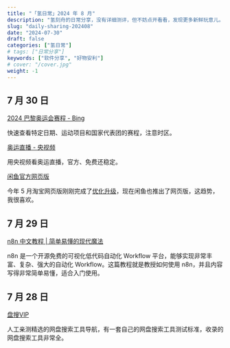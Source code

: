 ```yaml
---
title: "「氢日常」2024 年 8 月"
description: "氢刻舟的日常分享，没有详细测评，但不妨点开看看，发现更多新鲜玩意儿。"
slug: "daily-sharing-202408"
date: "2024-07-30"
draft: false
categories: ["氢日常"]
# tags: ["日常分享"]
keywords: ["软件分享", "好物安利"]
# cover: "/cover.jpg"
weight: -1
---
```


## 7 月 30 日

[2024 巴黎奥运会赛程 - Bing](https://cn.bing.com/sportsdetails?q=2024%E5%B9%B4%E5%B7%B4%E9%BB%8E%E5%A5%A5%E8%BF%90%E4%BC%9A&sport=Olympics&TimezoneId=China%20Standard%20Time&intent=Schedule&date=2024-07-30&isolympics=True&segment=sports&isl2=true&form=ARENL1&)

快速查看特定日期、运动项目和国家代表团的赛程，注意时区。

[奥运直播 - 央视频](https://sports.cctv.com/Paris2024/index.shtml)

用央视频看奥运直播，官方、免费还稳定。

[闲鱼官方网页版](https://www.goofish.com/)

今年 5 月淘宝网页版刚刚完成了[优化升级](https://jianghu.taobao.com/detail/10328201)，现在闲鱼也推出了网页版，这趋势，我很喜欢。

## 7 月 29 日

[n8n 中文教程 | 简单易懂的现代魔法](https://n8n.akashio.com/welcome)

n8n 是一个开源免费的可视化低代码自动化 Workflow 平台，能够实现非常丰富、复杂、强大的自动化 Workflow。这篇教程就是教授如何使用 n8n，并且内容写得非常简单易懂，适合入门使用。

## 7 月 28 日

[盘搜VIP](https://www.pansou.vip/)

人工亲测精选的网盘搜索工具导航，有一套自己的网盘搜索工具测试标准，收录的网盘搜索工具非常全。